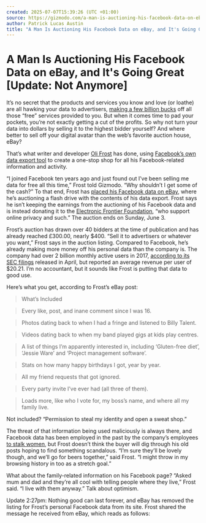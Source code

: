 ```yaml
---
created: 2025-07-07T15:39:26 (UTC +01:00)
source: https://gizmodo.com/a-man-is-auctioning-his-facebook-data-on-ebay-and-its-1826389102
author: Patrick Lucas Austin
title: "A Man Is Auctioning His Facebook Data on eBay, and It's Going Great [Update: Not Anymore]"
---
```


# A Man Is Auctioning His Facebook Data on eBay, and It's Going Great [Update: Not Anymore]

It’s no secret that the products and services you know and love (or loathe) are all hawking your data to advertisers, [making a few billion bucks](https://gizmodo.com/facebook-looking-into-palantir-s-access-to-user-data-1825566161) off all those “free” services provided to you. But when it comes time to pad your pockets, you’re not exactly getting a cut of the profits. So why not turn your data into dollars by selling it to the highest bidder yourself? And where better to sell off your digital avatar than the web’s favorite auction house, eBay?

That’s what writer and developer [Oli Frost](http://olifro.st/) has done, using [Facebook’s own data export tool](https://www.facebook.com/dyi/?x=AdndIvCzUH9ebQL8&referrer=yfi_settings) to create a one-stop shop for all his Facebook-related information and activity.

“I joined Facebook ten years ago and just found out I’ve been selling me data for free all this time,” Frost told Gizmodo. “Why shouldn’t I get some of the cash?” To that end, Frost has [placed his Facebook data on eBay](https://www.ebay.co.uk/itm/Im-selling-my-private-Facebook-data-/273239941454), where he’s auctioning a flash drive with the contents of his data export. Frost says he isn’t keeping the earnings from the auctioning of his Facebook data and is instead donating it to the [Electronic Frontier Foundation](https://www.eff.org/), “who support online privacy and such.” The auction ends on Sunday, June 3.

Frost’s auction has drawn over 40 bidders at the time of publication and has already reached £300.00, nearly $400. “Sell it to advertisers or whatever you want,” Frost says in the auction listing. Compared to Facebook, he’s already making more money off his personal data than the company is. The company had over 2 billion monthly active users in 2017, [according to its SEC filings](http://d18rn0p25nwr6d.cloudfront.net/CIK-0001326801/c867f5bf-e958-4d4d-bbd0-cfb1caae55a3.pdf) released in April, but reported an average revenue per user of $20.21. I’m no accountant, but it sounds like Frost is putting that data to good use.

Here’s what you get, according to Frost’s eBay post:

> What’s Included

> Every like, post, and inane comment since I was 16.

> Photos dating back to when I had a fringe and listened to Billy Talent.

> Videos dating back to when my band played gigs at kids play centres.

> A list of things I’m apparently interested in, including ‘Gluten-free diet’, ‘Jessie Ware’ and ‘Project management software’.

> Stats on how many happy birthdays I got, year by year.

> All my friend requests that got ignored.

> Every party invite I’ve ever had (all three of them).

> Loads more, like who I vote for, my boss’s name, and where all my family live.

Not included? “Permission to steal my identity and open a sweat shop.”

The threat of that information being used maliciously is always there, and Facebook data has been employed in the past by the company’s employees [to stalk women](https://gizmodo.com/facebook-investigating-claim-that-employee-used-privile-1825666305), but Frost doesn’t think the buyer will dig through his old posts hoping to find something scandalous. “I’m sure they’ll be lovely though, and we’ll go for beers together,” said Frost. “I might throw in my browsing history in too as a stretch goal.”

What about the family-related information on his Facebook page? “Asked mum and dad and they’re all cool with telling people where they live,” Frost said. “I live with them anyway.” Talk about optimism.

Update 2:27pm: Nothing good can last forever, and eBay has removed the listing for Frost’s personal Facebook data from its site. Frost shared the message he received from eBay, which reads as follows:
